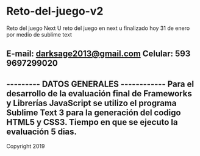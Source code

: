 # Reto-del-juego-v2
Reto del juego Next U
reto del juego en next u finalizado hoy 31 de enero por medio de sublime text

E-mail: darksage2013@gmail.com
Celular: 593 9697299020
--------------------------------------
--------- DATOS GENERALES ------------
Para el desarrollo de la evaluación final de Frameworks y Librerías JavaScript se utilizo el programa Sublime Text 3 
para la generación del codigo HTML5 y CSS3. Tiempo en que se ejecuto la evaluación 5 dias.
---------------------------------------
Copyright 2019 
